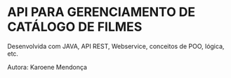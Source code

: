 # API PARA GERENCIAMENTO DE CATÁLOGO DE FILMES

Desenvolvida com JAVA, API REST, Webservice, conceitos de POO, lógica, etc.



Autora: Karoene Mendonça